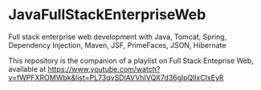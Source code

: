 # JavaFullStackEnterpriseWeb
Full stack enterprise web development with Java, Tomcat, Spring, Dependency Injection, Maven, JSF, PrimeFaces, JSON, Hibernate

This repository is the companion of a playlist on Full Stack Enteprise Web, available at https://www.youtube.com/watch?v=fWPFXROMWbk&list=PL73qvSDlAVVhIVQX7d36glpQllxCIxEyR
